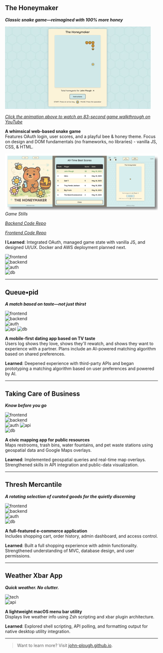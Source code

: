 ## The Honeymaker

**_Classic snake game—reimagined with 100% more honey_**

<a href="https://youtu.be/zJtuD3XLpzc" target="_blank">
  <img src="assets/HoneymakerGif.gif" alt="90-second Walkthrough" />
</a>  
<p><em><a href="https://youtu.be/zJtuD3XLpzc" target="_blank">Click the animation above to watch an 83-second game walkthrough on YouTube</a></em></p>

**A whimsical web-based snake game**  
Features OAuth login, user scores, and a playful bee & honey theme. Focus on design and DOM fundamentals (no frameworks, no libraries) - vanilla JS, CSS, & HTML.

![Game Stills](assets/HMStillsShadowed.png)
_Game Stills_

<p><em><a href="https://github.com/John-Plough/snake-api.git" target="_blank">Backend Code Repo</a></em></p>
<p><em><a href="https://github.com/John-Plough/honeymaker.git" target="_blank">Frontend Code Repo</a></em></p>

**I Learned**: Integrated OAuth, managed game state with vanilla JS, and designed UI/UX. Docker and AWS deployment planned next.

![frontend](https://img.shields.io/badge/frontend-Vanilla%20JS%20%7C%20CSS%20%7C%20HTML-blue)  
![backend](https://img.shields.io/badge/backend-Ruby%20on%20Rails-red)  
![auth](https://img.shields.io/badge/auth-Google%20%26%20GitHub%20OAuth-orange)  
![db](https://img.shields.io/badge/database-PostgreSQL-blueviolet)

---

## Queue•pid

**_A match based on taste—not just thirst_**

![frontend](https://img.shields.io/badge/frontend-React%20%2B%20TailwindCSS-blue)  
![backend](https://img.shields.io/badge/backend-Ruby%20on%20Rails-red)  
![auth](https://img.shields.io/badge/auth-Google%20%20OAuth-orange)  
![api](https://img.shields.io/badge/API-TMDb-darkgreen)
![db](https://img.shields.io/badge/database-PostgreSQL-blueviolet)

**A mobile-first dating app based on TV taste**  
Users log shows they love, shows they'll rewatch, and shows they want to experience with a partner. Plans include an AI-powered matching algorithm based on shared preferences.

**Learned**: Deepened experience with third-party APIs and began prototyping a matching algorithm based on user preferences and powered by AI.

---

## Taking Care of Business

**_Know before you go_**

![frontend](https://img.shields.io/badge/frontend-React%20%2B%20TailwindCSS-blue)  
![backend](https://img.shields.io/badge/backend-Rails%20API%20%2B%20PostGIS-red)  
![auth](https://img.shields.io/badge/auth-Google%20%20OAuth-orange)
![api](https://img.shields.io/badge/API-Google%20Maps%20JS%20%2B%20Google%20Geocoding-darkgreen)  
![db](https://img.shields.io/badge/database-PostgreSQL-blueviolet)

**A civic mapping app for public resources**  
Maps restrooms, trash bins, water fountains, and pet waste stations using geospatial data and Google Maps overlays.

**Learned**: Implemented geospatial queries and real-time map overlays. Strengthened skills in API integration and public-data visualization.

---

## Thresh Mercantile

**_A rotating selection of curated goods for the quietly discerning_**

![frontend](https://img.shields.io/badge/frontend-React%20%2B%20TailwindCSS-blue)  
![backend](https://img.shields.io/badge/backend-Rails%20API-red)  
![auth](https://img.shields.io/badge/auth-Role--Based--Access-orange)  
![db](https://img.shields.io/badge/database-PostgreSQL-blueviolet)

**A full-featured e-commerce application**  
Includes shopping cart, order history, admin dashboard, and access control.

**Learned**: Built a full shopping experience with admin functionality. Strengthened understanding of MVC, database design, and user permissions.

---

## Weather Xbar App

**_Quick weather. No clutter._**

![tech](https://img.shields.io/badge/tech-Zsh%20%2F%20xbar-lightgrey)  
![api](https://img.shields.io/badge/API-Weather%20Service-darkgreen)

**A lightweight macOS menu bar utility**  
Displays live weather info using Zsh scripting and xbar plugin architecture.

**Learned**: Explored shell scripting, API polling, and formatting output for native desktop utility integration.

---

> Want to learn more? Visit [john-plough.github.io](https://john-plough.github.io).
